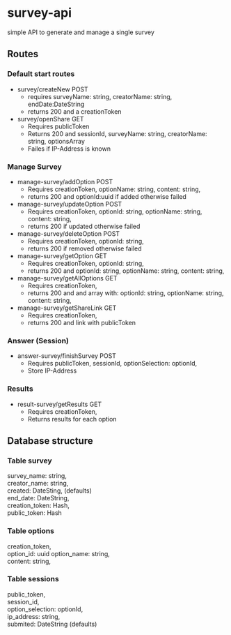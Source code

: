 # survey-api
simple API to generate and manage a single survey


## Routes
### Default start routes
- survey/createNew POST
	- requires surveyName: string, creatorName: string, endDate:DateString
	- returns 200 and a creationToken
- survey/openShare GET
	- Requires publicToken
	- Returns 200 and sessionId, surveyName: string, creatorName: string, optionsArray
	- Failes if IP-Address is known

### Manage Survey
- manage-survey/addOption POST
	- Requires creationToken, optionName: string, content: string, 
	- returns 200 and optionId:uuid if added otherwise failed
- manage-survey/updateOption POST
	- Requires creationToken, optionId: string, optionName: string, content: string, 
	- returns 200 if updated otherwise failed
- manage-survey/deleteOption POST
	- Requires creationToken, optionId: string,
	- returns 200 if removed otherwise failed
- manage-survey/getOption GET
	- Requires creationToken, optionId: string,
	- returns 200 and optionId: string, optionName: string, content: string,
- manage-survey/getAllOptions GET
	- Requires creationToken,
	- returns 200 and and array with: optionId: string, optionName: string, content: string,
- manage-survey/getShareLink GET
	- Requires creationToken,
	- returns 200 and link with publicToken

### Answer (Session)
- answer-survey/finishSurvey POST
	- Requires publicToken, sessionId, optionSelection: optionId,
	- Store IP-Address

### Results
- result-survey/getResults GET
	- Requires creationToken,
	- Returns results for each option

## Database structure
### Table survey
survey_name: string,  
creator_name: string,  
created: DateSting, (defaults)  
end_date: DateString,  
creation_token: Hash,  
public_token: Hash  

### Table options
creation_token,  
option_id: uuid
option_name: string,  
content: string,  

### Table sessions
public_token,  
session_id,  
option_selection: optionId,  
ip_address: string,  
submited: DateString (defaults)  
